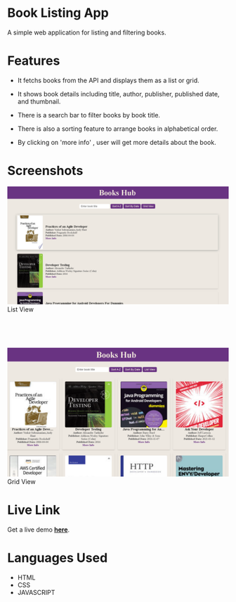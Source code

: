# Book Listing App

A simple web application for listing and filtering books.

# Features

* It fetchs books from the API and displays them as a list or grid.

* It shows book details including title, author, publisher, published date, and thumbnail.

* There is a search bar to filter books by book title.

* There is also a sorting feature to arrange books in alphabetical order.

* By clicking on 'more info' , user will get more details about the book.

# Screenshots

![List View](./screenshots/list-view.png) List View

</br>
</br>
</br>

![Grid View](./screenshots/grid-view.png)Grid View

# Live Link
Get a live demo **[here](https://book-library-nyr3vwuim-tapomoys-projects.vercel.app/)**.

# Languages Used
* HTML
* CSS
* JAVASCRIPT